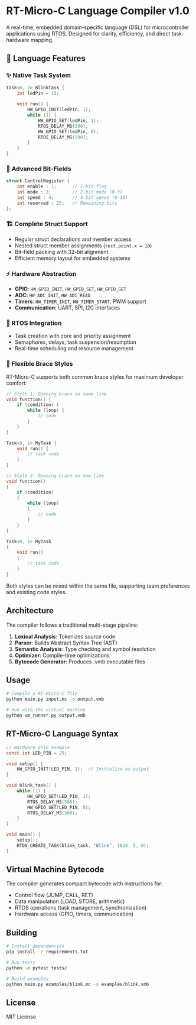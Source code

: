 # RT-Micro-C Language Compiler v1.0

A real-time, embedded domain-specific language (DSL) for microcontroller applications using RTOS. Designed for clarity, efficiency, and direct task-hardware mapping.

## 🚀 Language Features

### ✨ **Native Task System**
```c
Task<0, 2> BlinkTask {
    int ledPin = 13;
    
    void run() {
        HW_GPIO_INIT(ledPin, 1);
        while (1) {
            HW_GPIO_SET(ledPin, 1);
            RTOS_DELAY_MS(500);
            HW_GPIO_SET(ledPin, 0);
            RTOS_DELAY_MS(500);
        }
    }
}
```

### 🔧 **Advanced Bit-Fields**
```c
struct ControlRegister {
    int enable : 1;      // 1-bit flag
    int mode : 2;        // 2-bit mode (0-3)
    int speed : 4;       // 4-bit speed (0-15)
    int reserved : 25;   // Remaining bits
};
```

### 🏗️ **Complete Struct Support**
- Regular struct declarations and member access
- Nested struct member assignments (`rect.point.x = 10`)
- Bit-field packing with 32-bit alignment
- Efficient memory layout for embedded systems

### ⚡ **Hardware Abstraction**
- **GPIO**: `HW_GPIO_INIT`, `HW_GPIO_SET`, `HW_GPIO_GET`
- **ADC**: `HW_ADC_INIT`, `HW_ADC_READ`
- **Timers**: `HW_TIMER_INIT`, `HW_TIMER_START`, PWM support
- **Communication**: UART, SPI, I2C interfaces

### 🔄 **RTOS Integration**
- Task creation with core and priority assignment
- Semaphores, delays, task suspension/resumption
- Real-time scheduling and resource management

### 🎨 **Flexible Brace Styles**
RT-Micro-C supports both common brace styles for maximum developer comfort:

```c
// Style 1: Opening brace on same line
void function() {
    if (condition) {
        while (loop) {
            // code
        }
    }
}

Task<0, 1> MyTask {
    void run() {
        // task code
    }
}
```

```c
// Style 2: Opening brace on new line
void function()
{
    if (condition)
    {
        while (loop)
        {
            // code
        }
    }
}

Task<0, 1> MyTask
{
    void run()
    {
        // task code
    }
}
```

Both styles can be mixed within the same file, supporting team preferences and existing code styles.

## Architecture

The compiler follows a traditional multi-stage pipeline:

1. **Lexical Analysis**: Tokenizes source code
2. **Parser**: Builds Abstract Syntax Tree (AST)
3. **Semantic Analysis**: Type checking and symbol resolution
4. **Optimizer**: Compile-time optimizations
5. **Bytecode Generator**: Produces .vmb executable files

## Usage

```bash
# Compile a RT-Micro-C file
python main.py input.mc -o output.vmb

# Run with the virtual machine
python vm_runner.py output.vmb
```

## RT-Micro-C Language Syntax

```c
// Hardware GPIO example
const int LED_PIN = 25;

void setup() {
    HW_GPIO_INIT(LED_PIN, 1);  // Initialize as output
}

void blink_task() {
    while (1) {
        HW_GPIO_SET(LED_PIN, 1);
        RTOS_DELAY_MS(500);
        HW_GPIO_SET(LED_PIN, 0);
        RTOS_DELAY_MS(500);
    }
}

void main() {
    setup();
    RTOS_CREATE_TASK(blink_task, "Blink", 1024, 5, 0);
}
```

## Virtual Machine Bytecode

The compiler generates compact bytecode with instructions for:
- Control flow (JUMP, CALL, RET)
- Data manipulation (LOAD, STORE, arithmetic)
- RTOS operations (task management, synchronization)
- Hardware access (GPIO, timers, communication)

## Building

```bash
# Install dependencies
pip install -r requirements.txt

# Run tests
python -m pytest tests/

# Build examples
python main.py examples/blink.mc -o examples/blink.vmb
```

## License

MIT License
